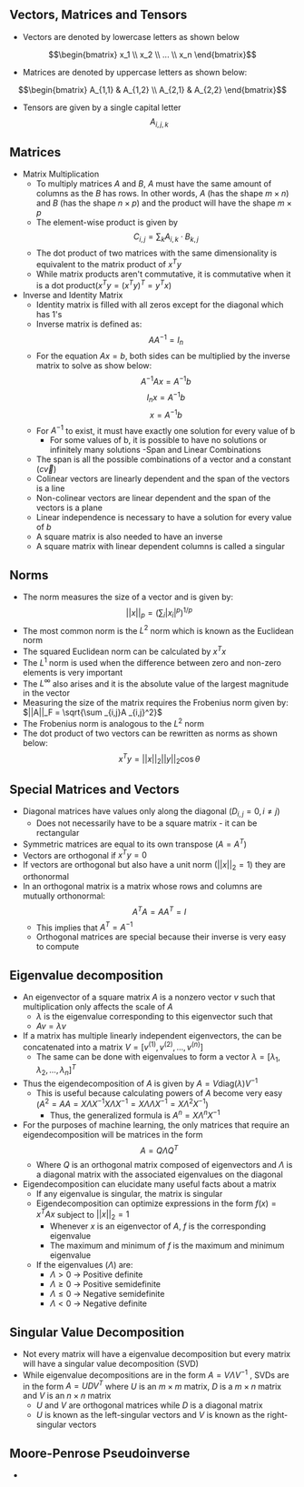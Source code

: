 ## Vectors, Matrices and Tensors
- Vectors are denoted by lowercase letters as shown below
```math x = 
\begin{bmatrix}  
x_1 \\
x_2 \\
... \\ 
x_n
\end{bmatrix}
```
- Matrices are denoted by uppercase letters as shown below:

```math A =
\begin{bmatrix}
A_{1,1} & A_{1,2} \\
A_{2,1} & A_{2,2}
\end{bmatrix}
```
- Tensors are given by a single capital letter
$$A_{i,j,k}$$
## Matrices
- Matrix Multiplication
	- To multiply matrices $A$ and $B$, $A$ must have the same amount of columns as the $B$ has rows. In other words, $A$ (has the shape $m \times n$) and $B$ (has the shape $n \times p$) and the product will have the shape $m \times p$
	- The element-wise product is given by $$C_{i,j} = \sum_k A_{i,k} \cdot B_{k,j}$$
	- The dot product of two matrices with the same dimensionality is equivalent to the matrix product of $x^T y$
	- While matrix products aren't commutative, it is commutative when it is a dot product($x^Ty = (x^Ty)^T = y^Tx$)
- Inverse and Identity Matrix
	 - Identity matrix is filled with all zeros except for the diagonal which has 1's
	 - Inverse matrix is defined as: $$AA^{-1} = I_n$$
	 - For the equation $Ax = b$, both sides can be multiplied by the inverse matrix to solve as show below: $$A^{-1}Ax = A^{-1}b$$	 $$I_nx = A^{-1}b$$ $$x = A^{-1}b$$
	 - For $A^{-1}$ to exist, it must have exactly one solution for every value of b
		 - For some values of b, it is possible to have no solutions or infinitely many solutions
-Span and Linear Combinations
	- The span is all the possible combinations of a vector and a constant ($c\vec{v}$)
	- Colinear vectors are linearly dependent and the span of the vectors is a line
	- Non-colinear vectors are linear dependent and the span of the vectors is a plane
	- Linear independence is necessary to have a solution for every value of $b$
	- A square matrix is also needed to have an inverse
	- A square matrix with linear dependent columns is called a singular
## Norms
- The norm measures the size of a vector and is given by:
$$||x||_p = (\sum_i |x_i|^p)^{1/p}$$
- The most common norm is the $L^2$ norm which is known as the Euclidean norm
- The squared Euclidean norm can be calculated by $x^Tx$ 
- The $L^1$ norm is used when the difference between zero and non-zero elements is very important
- The $L^\infty$ also arises and it is the absolute value of the largest magnitude in the vector
- Measuring the size of the matrix requires the Frobenius norm given by: $||A||_F = \sqrt{\sum _{i,j}A _{i,j}^2}$
- The Frobenius norm is analogous to the $L^2$ norm
- The dot product of two vectors can be rewritten as norms as shown below:
$$x^Ty = ||x||_2||y||_2\cos\theta$$
## Special Matrices and Vectors
- Diagonal matrices have values only along the diagonal ($D_{i,j} = 0, i \neq j$)
	- Does not necessarily have to be a square matrix - it can be rectangular
- Symmetric matrices are equal to its own transpose ($A = A^T$)
- Vectors are orthogonal if $x^Ty = 0$
- If vectors are orthogonal but also have a unit norm ($||x||_2 = 1$) they are orthonormal
- In an orthogonal matrix is a matrix whose rows and columns are mutually orthonormal:
	$$A^TA = AA^T = I$$
	- This implies that $A^T = A^{-1}$
	- Orthogonal matrices are special because their inverse is very easy to compute
## Eigenvalue decomposition
- An eigenvector of a square matrix $A$ is a nonzero vector $v$ such that multiplication only affects the scale of $A$
	- $\lambda$ is the eigenvalue corresponding to this eigenvector such that
	- $Av = \lambda v$
- If a matrix has multiple linearly independent eigenvectors, the can be concatenated into a matrix $V = [v^{(1)}, v^{(2)},..., v^{(n)}]$ 
	- The same can be done with eigenvalues to form a vector $\lambda = [\lambda_1, \lambda_2, ..., \lambda_n]^T$
- Thus the eigendecomposition of $A$ is given by $A = V \text{diag}(\lambda)V^{-1}$
	- This is useful because calculating powers of $A$ become very easy ($A^2 = AA = X\Lambda X^{-1}X\Lambda X^{-1} = X \Lambda \Lambda X^{-1} = X \Lambda^2 X^{-1}$)
		- Thus, the generalized formula is $A^n = X \Lambda ^n X^{-1}$
- For the purposes of machine learning, the only matrices that require an eigendecomposition will be matrices in the form
$$A = Q\Lambda Q^T$$
	- Where $Q$ is an orthogonal matrix composed of eigenvectors and $\Lambda$ is a diagonal matrix with the associated eigenvalues on the diagonal
- Eigendecomposition can elucidate many useful facts about a matrix
	- If any eigenvalue is singular, the matrix is singular
	- Eigendecomposition can optimize expressions in the form $f(x) = x^TAx$ subject to $||x||_2 = 1$ 
		- Whenever $x$ is an eigenvector of $A$, $f$ is the corresponding eigenvalue
		- The maximum and minimum of $f$ is the maximum and minimum eigenvalue
	- If the eigenvalues ($\Lambda$) are:
		- $\Lambda > 0$ -> Positive definite
		-  $\Lambda \geq 0$ -> Positive semidefinite
		-  $\Lambda \leq 0$ -> Negative semidefinite
		-  $\Lambda < 0$ -> Negative definite
## Singular Value Decomposition
- Not every matrix will have a eigenvalue decomposition but every matrix will have a singular value decomposition (SVD)
- While eigenvalue decompositions are in the form $A = V\Lambda V^{-1}$ , SVDs are in the form $A = UDV^T$ where $U$ is an $m \times m$ matrix, $D$ is a $m \times n$ matrix and $V$ is an $n \times n$ matrix
	- $U$ and $V$ are orthogonal matrices while $D$ is a diagonal matrix
	- $U$ is known as the left-singular vectors and $V$ is known as the right-singular vectors
## Moore-Penrose Pseudoinverse
- 
